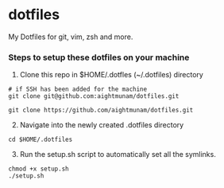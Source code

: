 # dotfiles

My Dotfiles for git, vim, zsh and more. 

### Steps to setup these dotfiles on your machine
1. Clone this repo in $HOME/.dotfles (~/.dotfiles) directory
  ```
  # if SSH has been added for the machine
  git clone git@github.com:aightmunam/dotfiles.git 
  
  git clone https://github.com/aightmunam/dotfiles.git
  ```
  
2. Navigate into the newly created .dotfiles directory
  ```
  cd $HOME/.dotfiles
  ```
3. Run the setup.sh script to automatically set all the symlinks.
  ```
  chmod +x setup.sh
  ./setup.sh
  ```
